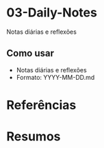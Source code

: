 # 03-Daily-Notes

Notas diárias e reflexões

## Como usar

- Notas diárias e reflexões
- Formato: YYYY-MM-DD.md
# Referências

# Resumos
